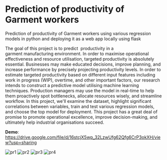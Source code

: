 # Prediction of productivity of Garment workers
 Prediction of productivity of Garment workers using various regression models in python and deploying it as a web app locally using flask

The goal of this project is to predict  productivity in a garment manufacturing environment. In order to maximise operational effectiveness and resource utilisation, targeted productivity is absolutely essential. Businesses may make educated decisions, improve planning, and increase performance by precisely projecting productivity levels.
In order to estimate targeted productivity based on different input features including work in progress (WIP), overtime, and other important factors, our research intends to construct a predictive model utilising machine learning techniques. Production managers may use the model in real-time to help them proactively spot bottlenecks, allocate resources wisely, and streamline workflow.
In this project, we'll examine the dataset, highlight significant correlations between variables, train and test various regression models, and choose the top model for deployment. This project has a great deal of promise to promote operational excellence, improve decision-making, and ultimately help industrial organisations succeed.

**Demo**: https://drive.google.com/file/d/16stcjX5wp_32LzwUfg62Qfg6CrP3okXH/view?usp=sharing 

![pr1](https://github.com/caprolaliac/Prediction-of-productivity-of-Garment-workers/assets/87370936/5705ed62-ca3b-4326-9cc5-10f19eebc30b)
![pr2](https://github.com/caprolaliac/Prediction-of-productivity-of-Garment-workers/assets/87370936/1e18ea9a-6d6f-4bbb-aa4c-1a1f854a3ba9)
![pr3](https://github.com/caprolaliac/Prediction-of-productivity-of-Garment-workers/assets/87370936/a57cc416-a449-4979-b193-2b09f5515789)
![pr4](https://github.com/caprolaliac/Prediction-of-productivity-of-Garment-workers/assets/87370936/d7a82d65-6a6b-4ed6-9d31-ea5a08fe6dd8)
